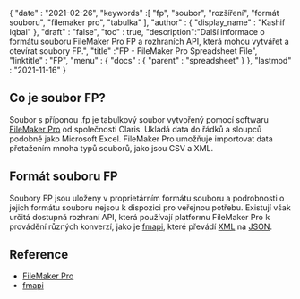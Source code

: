 {
  "date" : "2021-02-26",
  "keywords" :[ "fp", "soubor", "rozšíření", "formát souboru", "filemaker pro", "tabulka" ],
  "author" : {
    "display_name" : "Kashif Iqbal"
},
  "draft" : "false",
  "toc" : true,
  "description":"Další informace o formátu souboru FileMaker Pro FP a rozhraních API, která mohou vytvářet a otevírat soubory FP.",
  "title" :"FP - FileMaker Pro Spreadsheet File",
  "linktitle" : "FP",
  "menu" : {
    "docs" : {
      "parent" : "spreadsheet"
}
},
  "lastmod" : "2021-11-16"
}

## Co je soubor FP?

Soubor s příponou .fp je tabulkový soubor vytvořený pomocí softwaru [FileMaker Pro](https://www.claris.com/filemaker/) od společnosti Claris. Ukládá data do řádků a sloupců podobně jako Microsoft Excel. FileMaker Pro umožňuje importovat data přetažením mnoha typů souborů, jako jsou CSV a XML.

## Formát souboru FP

Soubory FP jsou uloženy v proprietárním formátu souboru a podrobnosti o jejich formátu souboru nejsou k dispozici pro veřejnou potřebu. Existují však určitá dostupná rozhraní API, která používají platformu FileMaker Pro k provádění různých konverzí, jako je [fmapi](https://github.com/stevenwhitespacesystems/fm-xml2json), které převádí [XML](/cs/web/xml/ ) na [JSON](/cs/web/json/).

## Reference

* [FileMaker Pro](https://www.claris.com/filemaker/)
* [fmapi](https://github.com/stevenwhitespacesystems/fm-xml2json)

